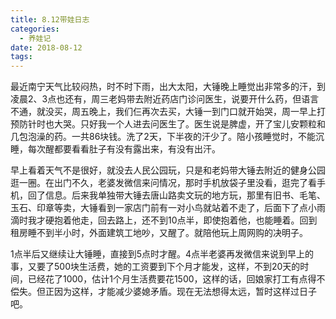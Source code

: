 ```yaml
---
title: 8.12带娃日志
categories:
  - 养娃记
date: 2018-08-12
tags:
---
```


最近南宁天气比较闷热，时不时下雨，出大太阳，大锤晚上睡觉出非常多的汗，到凌晨2、3点也还有，周三老妈带去附近药店门诊问医生，说要开什么药，但语言不通，就没买，周五晚上，我们仨再次去买，大锤一到门口就开始哭，周一早上打预防针时也大哭。只好我一个人进去问医生了。医生说是脾虚，开了宝儿安颗粒和几包泡澡的药。一共86块钱。洗了2天，下半夜的汗少了。陪小孩睡觉时，不能沉睡，每次醒都要看看肚子有没有露出来，有没有出汗。
<!-- more -->

早上看着天气不是很好，就没去人民公园玩，只是和老妈带大锤去附近的健身公园逛一圈。在出门不久，老婆发微信来问情况，那时手机放袋子里没看，逛完了看手机，回了信息。后来我单独带大锤去唐山路卖文玩的地方玩，那里有旧书、毛笔、玉石、印章等卖，大锤看到一家店门前有一对小鸟就站着不走了，后面下了点小雨滴时我才硬抱着他走，回去路上，还不到10点半，即使抱着他，也能睡着。回到租房睡不到半小时，外面建筑工地吵，又醒了。就陪他玩上周网购的决明子。

1点半后又继续让大锤睡，直接到5点时才醒。4点半老婆再发微信来说到早上的事，又要了500块生活费，她的工资要到下个月才能发，这样，不到20天的时间，已经花了1000，估计1个月生活费要花1500，这样的话，回娘家打工有点得不偿失。但正因为这样，才能减少婆媳矛盾。现在无法想得太远，暂时这样过日子吧。
